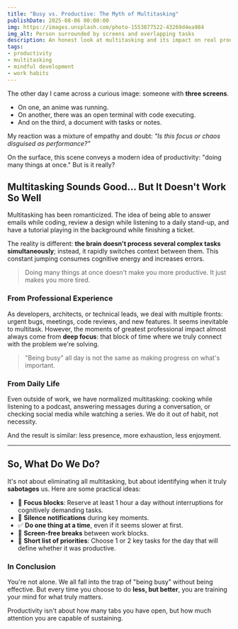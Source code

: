 ```yaml
---
title: "Busy vs. Productive: The Myth of Multitasking"
publishDate: 2025-08-06 00:00:00
img: https://images.unsplash.com/photo-1553877522-43269d4ea984
img_alt: Person surrounded by screens and overlapping tasks
description: An honest look at multitasking and its impact on real productivity from a professional and daily life perspective.
tags:
- productivity
- multitasking
- mindful development
- work habits
---
```


The other day I came across a curious image: someone with **three screens**.

* On one, an anime was running.
* On another, there was an open terminal with code executing.
* And on the third, a document with tasks or notes.

My reaction was a mixture of empathy and doubt: *"Is this focus or chaos disguised as performance?"*

On the surface, this scene conveys a modern idea of productivity: "doing many things at once." But is it really?

## Multitasking Sounds Good... But It Doesn't Work So Well

Multitasking has been romanticized. The idea of being able to answer emails while coding, review a design while listening to a daily stand-up, and have a tutorial playing in the background while finishing a ticket.

The reality is different: **the brain doesn't process several complex tasks simultaneously**; instead, it rapidly switches context between them. This constant jumping consumes cognitive energy and increases errors.

> Doing many things at once doesn't make you more productive. It just makes you more tired.

### From Professional Experience

As developers, architects, or technical leads, we deal with multiple fronts: urgent bugs, meetings, code reviews, and new features. It seems inevitable to multitask. However, the moments of greatest professional impact almost always come from **deep focus**: that block of time where we truly connect with the problem we're solving.

> "Being busy" all day is not the same as making progress on what's important.

### From Daily Life

Even outside of work, we have normalized multitasking: cooking while listening to a podcast, answering messages during a conversation, or checking social media while watching a series. We do it out of habit, not necessity.

And the result is similar: less presence, more exhaustion, less enjoyment.

---

## So, What Do We Do?

It's not about eliminating all multitasking, but about identifying when it truly **sabotages** us. Here are some practical ideas:

* 🧠 **Focus blocks**: Reserve at least 1 hour a day without interruptions for cognitively demanding tasks.
* 🔕 **Silence notifications** during key moments.
* ✅ **Do one thing at a time**, even if it seems slower at first.
* 📵 **Screen-free breaks** between work blocks.
* 📝 **Short list of priorities**: Choose 1 or 2 key tasks for the day that will define whether it was productive.

### In Conclusion

You're not alone. We all fall into the trap of "being busy" without being effective. But every time you choose to do **less, but better**, you are training your mind for what truly matters.

Productivity isn't about how many tabs you have open, but how much attention you are capable of sustaining.

